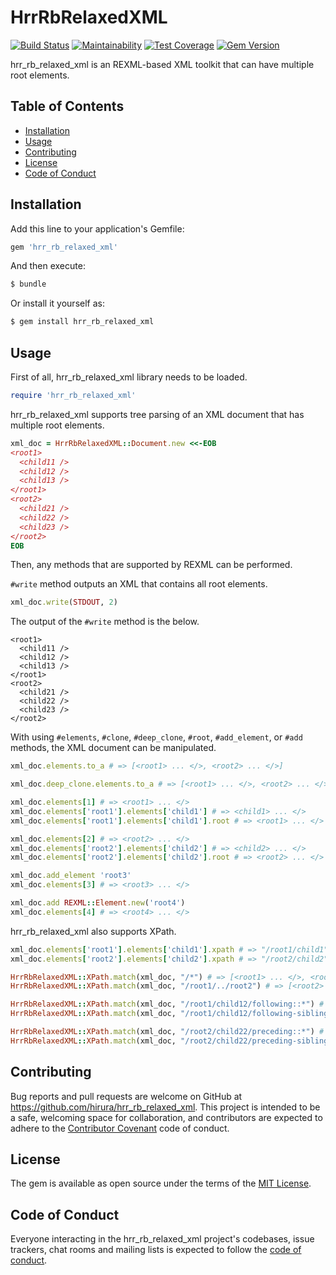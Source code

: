 # HrrRbRelaxedXML

[![Build Status](https://travis-ci.org/hirura/hrr_rb_relaxed_xml.svg?branch=master)](https://travis-ci.org/hirura/hrr_rb_relaxed_xml)
[![Maintainability](https://api.codeclimate.com/v1/badges/4575e959b53a447b5fa6/maintainability)](https://codeclimate.com/github/hirura/hrr_rb_relaxed_xml/maintainability)
[![Test Coverage](https://api.codeclimate.com/v1/badges/4575e959b53a447b5fa6/test_coverage)](https://codeclimate.com/github/hirura/hrr_rb_relaxed_xml/test_coverage)
[![Gem Version](https://badge.fury.io/rb/hrr_rb_relaxed_xml.svg)](https://badge.fury.io/rb/hrr_rb_relaxed_xml)

hrr_rb_relaxed_xml is an REXML-based XML toolkit that can have multiple root elements.


## Table of Contents

- [Installation](#installation)
- [Usage](#usage)
- [Contributing](#contributing)
- [License](#license)
- [Code of Conduct](#code-of-conduct)


## Installation

Add this line to your application's Gemfile:

```ruby
gem 'hrr_rb_relaxed_xml'
```

And then execute:

```sh
$ bundle
```

Or install it yourself as:

```sh
$ gem install hrr_rb_relaxed_xml
```


## Usage

First of all, hrr_rb_relaxed_xml library needs to be loaded.

```ruby
require 'hrr_rb_relaxed_xml'
```

hrr_rb_relaxed_xml supports tree parsing of an XML document that has multiple root elements.

```ruby
xml_doc = HrrRbRelaxedXML::Document.new <<-EOB
<root1>
  <child11 />
  <child12 />
  <child13 />
</root1>
<root2>
  <child21 />
  <child22 />
  <child23 />
</root2>
EOB
```

Then, any methods that are supported by REXML can be performed.

`#write` method outputs an XML that contains all root elements.

```ruby
xml_doc.write(STDOUT, 2)
```

The output of the `#write` method is the below.

```
<root1>
  <child11 />
  <child12 />
  <child13 />
</root1>
<root2>
  <child21 />
  <child22 />
  <child23 />
</root2>
```

With using `#elements`, `#clone`, `#deep_clone`, `#root`, `#add_element`, or `#add` methods, the XML document can be manipulated.

```ruby
xml_doc.elements.to_a # => [<root1> ... </>, <root2> ... </>]

xml_doc.deep_clone.elements.to_a # => [<root1> ... </>, <root2> ... </>]

xml_doc.elements[1] # => <root1> ... </>
xml_doc.elements['root1'].elements['child1'] # => <child1> ... </>
xml_doc.elements['root1'].elements['child1'].root # => <root1> ... </>

xml_doc.elements[2] # => <root2> ... </>
xml_doc.elements['root2'].elements['child2'] # => <child2> ... </>
xml_doc.elements['root2'].elements['child2'].root # => <root2> ... </>

xml_doc.add_element 'root3'
xml_doc.elements[3] # => <root3> ... </>

xml_doc.add REXML::Element.new('root4')
xml_doc.elements[4] # => <root4> ... </>
```

hrr_rb_relaxed_xml also supports XPath.

```ruby
xml_doc.elements['root1'].elements['child1'].xpath # => "/root1/child1"
xml_doc.elements['root2'].elements['child2'].xpath # => "/root2/child2"

HrrRbRelaxedXML::XPath.match(xml_doc, "/*") # => [<root1> ... </>, <root2> ... </>]
HrrRbRelaxedXML::XPath.match(xml_doc, "/root1/../root2") # => [<root2> ... </>]

HrrRbRelaxedXML::XPath.match(xml_doc, "/root1/child12/following::*") # => [<child13/>, <root2> ... </>, <child21/>, <child22/>, <child23/>]
HrrRbRelaxedXML::XPath.match(xml_doc, "/root1/child12/following-sibling::*") # => [<child13/>]

HrrRbRelaxedXML::XPath.match(xml_doc, "/root2/child22/preceding::*") # => [<child21/>, <child13/>, <child12/>, <child11/>, <root1> ... </>]
HrrRbRelaxedXML::XPath.match(xml_doc, "/root2/child22/preceding-sibling::*") # => [<child21/>]
```


## Contributing

Bug reports and pull requests are welcome on GitHub at https://github.com/hirura/hrr_rb_relaxed_xml. This project is intended to be a safe, welcoming space for collaboration, and contributors are expected to adhere to the [Contributor Covenant](http://contributor-covenant.org) code of conduct.


## License

The gem is available as open source under the terms of the [MIT License](https://opensource.org/licenses/MIT).


## Code of Conduct

Everyone interacting in the hrr_rb_relaxed_xml project's codebases, issue trackers, chat rooms and mailing lists is expected to follow the [code of conduct](https://github.com/hirura/hrr_rb_relaxed_xml/blob/master/CODE_OF_CONDUCT.md).
